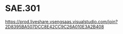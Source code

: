 # SAE.301
https://prod.liveshare.vsengsaas.visualstudio.com/join?2D8395BA507DCC8E42CC9C26A010E3A2B408

